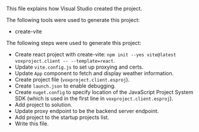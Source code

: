 This file explains how Visual Studio created the project.

The following tools were used to generate this project:
- create-vite

The following steps were used to generate this project:
- Create react project with create-vite: `npm init --yes vite@latest voxproject.client -- --template=react`.
- Update `vite.config.js` to set up proxying and certs.
- Update `App` component to fetch and display weather information.
- Create project file (`voxproject.client.esproj`).
- Create `launch.json` to enable debugging.
- Create `nuget.config` to specify location of the JavaScript Project System SDK (which is used in the first line in `voxproject.client.esproj`).
- Add project to solution.
- Update proxy endpoint to be the backend server endpoint.
- Add project to the startup projects list.
- Write this file.
